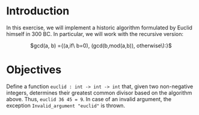 <script>
MathJax = {
  loader: {load: ['input/asciimath', 'output/chtml']},
  asciimath: {
    delimiters: [['$','$'], ['`','`']]
  }
}
</script>

<script src="https://polyfill.io/v3/polyfill.min.js?features=es6"></script>
<script type="text/javascript" id="MathJax-script" async
  src="https://cdn.jsdelivr.net/npm/mathjax@3/es5/startup.js"></script>


# Introduction 

In this exercise, we will implement a historic algorithm formulated by Euclid himself in 300 BC.
In particular, we will work with the recursive version:

<center>
$gcd(a, b) ={(a,if\ b=0), (gcd(b,mod(a,b)), otherwise\):}$
</center>


# Objectives

Define a function `euclid : int -> int -> int` that, given two non-negative integers, determines their greatest common divisor based on the algorithm above. Thus, `euclid 36 45 = 9`. In case of an invalid argument, the exception `Invalid_argument "euclid"` is thrown.
